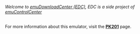 ###### Welcome to [emuDownloadCenter (EDC)](https://github.com/PhoenixInteractiveNL/emuDownloadCenter/wiki/), EDC is a side project of [emuControlCenter](https://github.com/PhoenixInteractiveNL/emuControlCenter/wiki/)

For more information about this emulator, visit the [**PK201**](https://github.com/PhoenixInteractiveNL/emuDownloadCenter/wiki/Emulator-pk201#menu) page.
